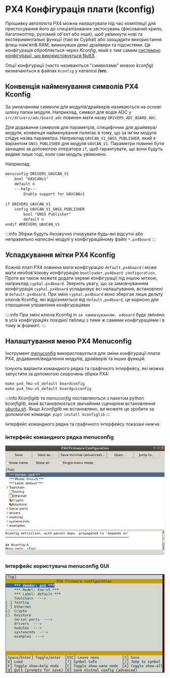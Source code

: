 # PX4 Конфігурація плати (kconfig)

Прошивку автопілота PX4 можна налаштувати під час компіляції для пристосування його до спеціалізованих застосувань (фіксований крило, багатокоптер, рухомий об'єкт або інше), щоб увімкнути нові та експериментальні функції (такі як Cyphal) або заощадити використання флеш-пам'яті& RAM, вимкнувши деякі драйвери та підсистеми. Ця конфігурація обробляється через _Kconfig_, який є тим самим [системою конфігурації, що використовується NuttX](../hardware/porting_guide_nuttx.md#nuttx-menuconfig-setup).

Опції конфігурації (часто називаються "символами" мовою _kconfig_) визначаються в файлах `Kconfig` у каталозі **/src**.

## Конвенція найменування символів PX4 Kconfig

За умовчанням символи для модулів/драйверів називаються на основі шляху папки модуля. Наприклад, символ для водія ADC у `src/drivers/adc/board_adc` повинен мати назву `DRIVERS_ADC_BOARD_ADC`.

Для додавання символів для параметрів, специфічних для драйвера/модуля, конвенція найменування полягає в тому, що за ім'ям модуля слідує назва параметра. Наприклад `UAVCAN_V1_GNSS_PUBLISHER`, який є варіантом `GNSS_PUBLISHER` для модуля `UAVCAN_V1`. Параметри повинні бути захищені за допомогою оператора `if`, щоб гарантувати, що вони будуть видимі лише тоді, коли сам модуль увімкнено.

Наприклад:

```
menuconfig DRIVERS_UAVCAN_V1
    bool "UAVCANv1"
    default n
    ---help---
        Enable support for UAVCANv1

if DRIVERS_UAVCAN_V1
    config UAVCAN_V1_GNSS_PUBLISHER
        bool "GNSS Publisher"
        default n
endif #DRIVERS_UAVCAN_V1
```

:::info Збірки будуть беззвучно ігнорувати будь-які відсутні або неправильно написані модулі у конфігураційному файлі `*.px4board`
:::

## Успадкування мітки PX4 Kconfig

Кожній платі PX4 повинна мати конфігурацію `default.px4board` і може мати необов'язкову конфігурацію `bootloader.px4board configuration`. Проте ви також можете додати окремі конфігурації під іншою міткою, наприклад `cyphal.px4board`. Зверніть увагу, що за замовчуванням конфігурація `cyphal.px4board` успадковує всі налаштування, встановлені в `default.px4board`. При зміні `cyphal.px4board` воно зберігає лише дельту ключів Kconfig, які відрізняються від `default.px4board`, це корисно для спрощення управління конфігураціями

::::info При зміні ключа Kconfig in `за замовчуванням. x4board` буде змінено в усіх конфігураціях похідної таблиці з тими ж самими конфігураціями і в тому ж форматі.
:::

## Налаштування меню PX4 Menuconfig

Інструмент [menuconfig](https://pypi.org/project/kconfiglib/#menuconfig-interfaces) використовується для зміни конфігурації плати PX4, додавання/видалення модулів, драйверів та інших функцій.

Існують варіанти командного рядка та графічного інтерфейсу, які можна запустити за допомогою скорочень збірки PX4:

```
make px4_fmu-v5_default boardconfig
make px4_fmu-v5_default boardguiconfig
```

:::info _Kconfiglib_ та _menuconfig_ поставляються з пакетом python _kconfiglib_, який встановлюється звичайним сценарієм встановлення [ubuntu.sh](https://github.com/PX4/PX4-Autopilot/blob/main/Tools/setup/ubuntu.sh). Якщо _kconfiglib_ не встановлено, ви можете це зробити за допомогою команди: `pip3 install kconfiglib`
:::

Інтерфейс командного рядка та графічного інтерфейсу показані нижче.

### Інтерфейс командного рядка menuconfig

![menuconfig command line interface](../../assets/hardware/kconfig-menuconfig.png)

### Інтерфейс користувача menuconfig GUI

![menuconfig GUI interface](../../assets/hardware/kconfig-guiconfig.png)
